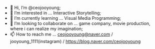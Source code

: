 - 👋 Hi, I’m @ceojooyoung;
- 👀 I’m interested in ... Interactive Storytelling;
- 🌱 I’m currently learning ... Visual Media Programming;
- 💞️ I’m looking to collaborate on ... game company, movie production, where i can realize my imagination;
- 📫 How to reach me ... ceojooyoung@naver.com / jooyoung_1111(instagram) / https://blog.naver.com/ceojooyoung

<!---
ceojooyoung/ceojooyoung is a ✨ special ✨ repository because its `README.md` (this file) appears on your GitHub profile.
You can click the Preview link to take a look at your changes.
--->
